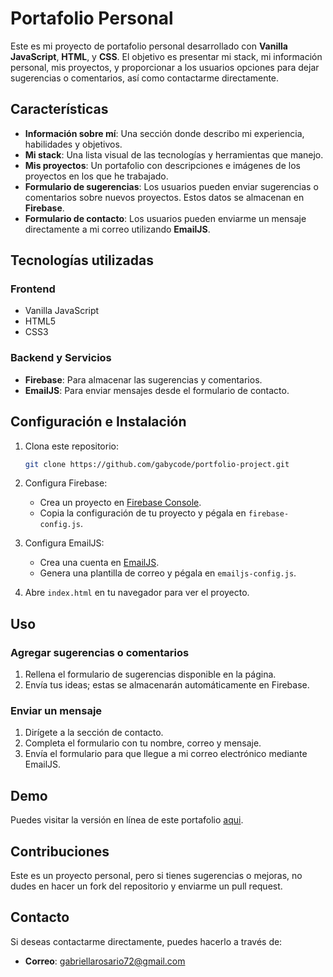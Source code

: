 # Portafolio Personal

Este es mi proyecto de portafolio personal desarrollado con **Vanilla JavaScript**, **HTML**, y **CSS**. El objetivo es presentar mi stack, mi información personal, mis proyectos, y proporcionar a los usuarios opciones para dejar sugerencias o comentarios, así como contactarme directamente.

## Características

- **Información sobre mí**: Una sección donde describo mi experiencia, habilidades y objetivos.
- **Mi stack**: Una lista visual de las tecnologías y herramientas que manejo.
- **Mis proyectos**: Un portafolio con descripciones e imágenes de los proyectos en los que he trabajado.
- **Formulario de sugerencias**: Los usuarios pueden enviar sugerencias o comentarios sobre nuevos proyectos. Estos datos se almacenan en **Firebase**.
- **Formulario de contacto**: Los usuarios pueden enviarme un mensaje directamente a mi correo utilizando **EmailJS**.

## Tecnologías utilizadas

### Frontend

- Vanilla JavaScript
- HTML5
- CSS3

### Backend y Servicios

- **Firebase**: Para almacenar las sugerencias y comentarios.
- **EmailJS**: Para enviar mensajes desde el formulario de contacto.

## Configuración e Instalación

1. Clona este repositorio:

   ```bash
   git clone https://github.com/gabycode/portfolio-project.git
   ```

2. Configura Firebase:

   - Crea un proyecto en [Firebase Console](https://firebase.google.com/).
   - Copia la configuración de tu proyecto y pégala en `firebase-config.js`.

3. Configura EmailJS:

   - Crea una cuenta en [EmailJS](https://www.emailjs.com/).
   - Genera una plantilla de correo y pégala en `emailjs-config.js`.

4. Abre `index.html` en tu navegador para ver el proyecto.

## Uso

### Agregar sugerencias o comentarios

1. Rellena el formulario de sugerencias disponible en la página.
2. Envía tus ideas; estas se almacenarán automáticamente en Firebase.

### Enviar un mensaje

1. Dirígete a la sección de contacto.
2. Completa el formulario con tu nombre, correo y mensaje.
3. Envía el formulario para que llegue a mi correo electrónico mediante EmailJS.

## Demo

Puedes visitar la versión en línea de este portafolio [aqui](https://gabycode-portfolio-project.netlify.app/).

## Contribuciones

Este es un proyecto personal, pero si tienes sugerencias o mejoras, no dudes en hacer un fork del repositorio y enviarme un pull request.

## Contacto

Si deseas contactarme directamente, puedes hacerlo a través de:

- **Correo**: gabriellarosario72@gmail.com
